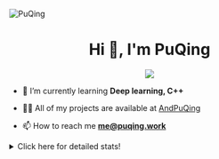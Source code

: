 ![PuQing](https://user-images.githubusercontent.com/27223114/171565019-9a56fae6-b08b-421f-99db-7e830da42371.png)

<h1 align="center">Hi 👋, I'm PuQing</h1>

<p align="center">
  <img src="https://github-widgetbox.vercel.app/api/profile?username=AndPuQing&data=followers,repositories,stars,commits"/>
</p>

- 🌱 I’m currently learning **Deep learning, C++**

- 👨‍💻 All of my projects are available at [AndPuQing](https://github.com/AndPuQing)

- 📫 How to reach me **me@puqing.work**

<details>
<summary>Click here for detailed stats!</summary>

<!--START_SECTION:waka-->
**I'm a Night 🦉** 

```text
🌞 Morning    41 commits     ██░░░░░░░░░░░░░░░░░░░░░░░   10.93% 
🌆 Daytime    129 commits    ████████░░░░░░░░░░░░░░░░░   34.4% 
🌃 Evening    111 commits    ███████░░░░░░░░░░░░░░░░░░   29.6% 
🌙 Night      94 commits     ██████░░░░░░░░░░░░░░░░░░░   25.07%

```


📊 **This Week I Spent My Time On** 

```text
💬 Programming Languages: 
JavaScript               7 hrs 16 mins       █████████████████████░░░░   86.71% 
Python                   37 mins             █░░░░░░░░░░░░░░░░░░░░░░░░   7.4% 
C                        20 mins             █░░░░░░░░░░░░░░░░░░░░░░░░   3.99% 
Git                      6 mins              ░░░░░░░░░░░░░░░░░░░░░░░░░   1.21% 
JSON                     1 min               ░░░░░░░░░░░░░░░░░░░░░░░░░   0.25%

🔥 Editors: 
VS Code                  8 hrs 23 mins       █████████████████████████   100.0%

💻 Operating System: 
Windows                  7 hrs 21 mins       ██████████████████████░░░   87.73% 
Mac                      1 hr 1 min          ███░░░░░░░░░░░░░░░░░░░░░░   12.27%

```


<!--END_SECTION:waka-->
</details>
